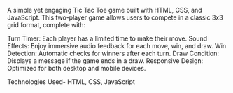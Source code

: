 A simple yet engaging Tic Tac Toe game built with HTML, CSS, and JavaScript. This two-player game allows users to compete in a classic 3x3 grid format, complete with:

Turn Timer: Each player has a limited time to make their move.
Sound Effects: Enjoy immersive audio feedback for each move, win, and draw.
Win Detection: Automatic checks for winners after each turn.
Draw Condition: Displays a message if the game ends in a draw.
Responsive Design: Optimized for both desktop and mobile devices.

Technologies Used-
HTML, CSS, JavaScript
